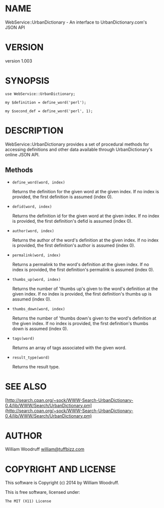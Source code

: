 # NAME

WebService::UrbanDictionary - An interface to UrbanDictionary.com's JSON API

# VERSION

version 1.003

# SYNOPSIS

`use WebService::UrbanDictionary;`

`my $definition = define_word('perl');`

`my $second_def = define_word('perl', 1);` 

# DESCRIPTION

WebService::UrbanDictionary provides a set of procedural methods for accessing definitions
and other data available through UrbanDictionary's online JSON API.

## Methods

- `define_word(word, index)`

    Returns the definition for the given word at the given index.
    If no index is provided, the first definition is assumed (index 0).

- `defid(word, index)`

    Returns the definition id for the given word at the given index.
    If no index is provided, the first definition's defid is assumed (index 0).

- `author(word, index)`

    Returns the author of the word's definition at the given index.
    If no index is provided, the first definition's author is assumed (index 0).

- `permalink(word, index)`

    Returns a permalink to the word's definition at the given index.
    If no index is provided, the first definition's permalink is assumed (index 0).

- `thumbs_up(word, index)`

    Returns the number of 'thumbs up's given to the word's definition at the given index.
    If no index is provided, the first definition's thumbs up is assumed (index 0).

- `thumbs_down(word, index)`

    Returns the number of 'thumbs down's given to the word's definition at the given index.
    If no index is provided, the first definition's thumbs down is assumed (index 0).

- `tags(word)`

    Returns an array of tags associated with the given word.

- `result_type(word)`

    Returns the result type. 

# SEE ALSO

[http://search.cpan.org/~sock/WWW-Search-UrbanDictionary-0.4/lib/WWW/Search/UrbanDictionary.pm](http://search.cpan.org/~sock/WWW-Search-UrbanDictionary-0.4/lib/WWW/Search/UrbanDictionary.pm)

# AUTHOR

William Woodruff <william@tuffbizz.com>

# COPYRIGHT AND LICENSE

This software is Copyright (c) 2014 by William Woodruff.

This is free software, licensed under:

    The MIT (X11) License
